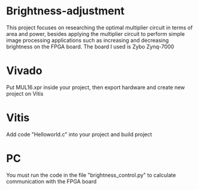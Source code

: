 # Brightness-adjustment
This project focuses on researching the optimal multiplier circuit in terms of area and power, besides applying the multiplier circuit to perform simple image processing applications such as increasing and decreasing brightness on the FPGA board. The board I used is Zybo Zynq-7000
# Vivado
Put MUL16.xpr inside your project, then export hardware and create new project on Vitis
# Vitis
Add code "Helloworld.c" into your project and build project
# PC
You must run the code in the file "brightness_control.py" to calculate communication with the FPGA board
